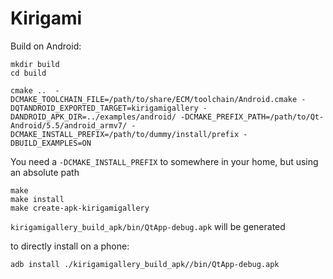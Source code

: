 # Kirigami

Build on Android:
```
mkdir build
cd build

cmake ..  -DCMAKE_TOOLCHAIN_FILE=/path/to/share/ECM/toolchain/Android.cmake -DQTANDROID_EXPORTED_TARGET=kirigamigallery -DANDROID_APK_DIR=../examples/android/ -DCMAKE_PREFIX_PATH=/path/to/Qt-Android/5.5/android_armv7/ -DCMAKE_INSTALL_PREFIX=/path/to/dummy/install/prefix -DBUILD_EXAMPLES=ON
```

You need a `-DCMAKE_INSTALL_PREFIX` to somewhere in your home, but using an absolute path

```
make
make install
make create-apk-kirigamigallery
```

`kirigamigallery_build_apk/bin/QtApp-debug.apk` will be generated

to directly install on a phone:
```
adb install ./kirigamigallery_build_apk//bin/QtApp-debug.apk
```
